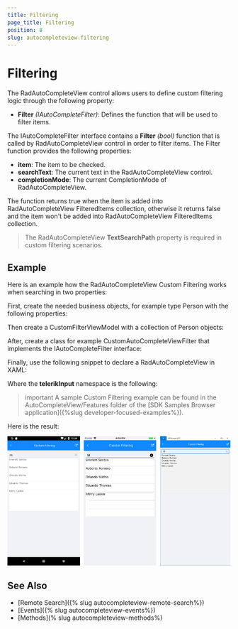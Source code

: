 ```yaml
---
title: Filtering
page_title: Filtering
position: 8
slug: autocompleteview-filtering
---
```


# Filtering

The RadAutoCompleteView control allows users to define custom filtering logic through the following property:

* **Filter** *(IAutoCompleteFilter)*: Defines the function that will be used to filter items. 

The IAutoCompleteFilter interface contains a **Filter** *(bool)* function  that is called by RadAutoCompleteView control in order to filter items. The Filter function provides the following properties:

* **item**: The item to be checked.
* **searchText**: The current text in the RadAutoCompleteView control.
* **completionMode**: The current CompletionMode of RadAutoCompleteView.

The function returns true when the item is added into RadAutoCompleteView FilteredItems collection, otherwise it returns false and the item won't be added into RadAutoCompleteView FilteredItems collection.

>The RadAutoCompleteView **TextSearchPath** property is required in custom filtering scenarios.

## Example

Here is an example how the RadAutoCompleteView Custom Filtering works when searching in two properties:

First, create the needed business objects, for example type Person with the following properties:

<snippet id='autocompleteview-filtering-businessobject'/>

Then create a CustomFilterViewModel with a collection of Person objects:

<snippet id='autocompleteview-filering-viewmodel'/>

After, create a class for example CustomAutoCompleteViewFilter that implements the IAutoCompleteFilter interface:

<snippet id='autocompleteview-filtering-class'/>

Finally, use the following snippet to declare a RadAutoCompleteView in XAML:

<snippet id='autocompleteview-features-customfiltering'/>

Where the **telerikInput** namespace is the following:

<snippet id='xmlns-telerikinput'/>

>important A sample Custom Filtering example can be found in the AutoCompleteView/Features folder of the [SDK Samples Browser application]({%slug developer-focused-examples%}).

Here is the result:

![AutoCompleteView Filtering](images/autocompleteview-filtering.png "AutoCompleteView Filtering")

## See Also

- [Remote Search]({% slug autocompleteview-remote-search%})
- [Events]({% slug autocompleteview-events%})
- [Methods](% slug autocompleteview-methods%)